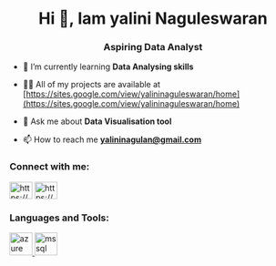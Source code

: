  <h1 align="center">Hi 👋, Iam yalini Naguleswaran</h1>
<h3 align="center">Aspiring Data Analyst</h3>

- 🌱 I’m currently learning **Data Analysing skills**

- 👨‍💻 All of my projects are available at [https://sites.google.com/view/yalininaguleswaran/home](https://sites.google.com/view/yalininaguleswaran/home)

- 💬 Ask me about **Data Visualisation tool**

- 📫 How to reach me **yalininagulan@gmail.com**

<h3 align="left">Connect with me:</h3>
<p align="left">
<a href="https://linkedin.com/in/https://www.linkedin.com/in/yalini-naguleswaran-48283831b/" target="blank"><img align="center" src="https://raw.githubusercontent.com/rahuldkjain/github-profile-readme-generator/master/src/images/icons/Social/linked-in-alt.svg" alt="https://www.linkedin.com/in/yalini-naguleswaran-48283831b/" height="30" width="40" /></a>
<a href="https://medium.com/https://medium.com/@yalininagulan" target="blank"><img align="center" src="https://raw.githubusercontent.com/rahuldkjain/github-profile-readme-generator/master/src/images/icons/Social/medium.svg" alt="https://medium.com/@yalininagulan" height="30" width="40" /></a>
</p>

<h3 align="left">Languages and Tools:</h3>
<p align="left"> <a href="https://azure.microsoft.com/en-in/" target="_blank" rel="noreferrer"> <img src="https://www.vectorlogo.zone/logos/microsoft_azure/microsoft_azure-icon.svg" alt="azure" width="40" height="40"/> </a> <a href="https://www.microsoft.com/en-us/sql-server" target="_blank" rel="noreferrer"> <img src="https://www.svgrepo.com/show/303229/microsoft-sql-server-logo.svg" alt="mssql" width="40" height="40"/> </a> </p>


